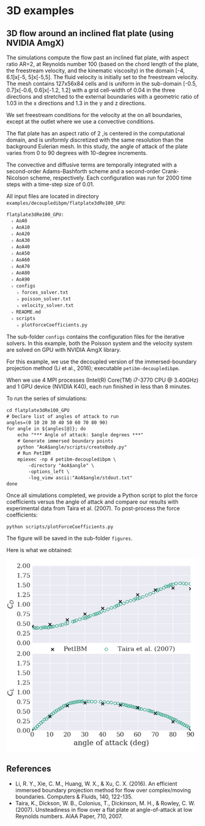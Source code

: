 # 3D examples

## 3D flow around an inclined flat plate (using NVIDIA AmgX)

The simulations compute the flow past an inclined flat plate, with aspect ratio AR=2, at Reynolds number 100 (based on the chord length of the plate, the freestream velocity, and the kinematic viscosity) in the domain [-4, 6.1]x[-5, 5]x[-5,5].
The fluid velocity is initially set to the freestream velocity.
The mesh contains 127x56x84 cells and is uniform in the sub-domain [-0.5, 0.7]x[-0.6, 0.6]x[-1.2, 1.2] with a grid cell-width of 0.04 in the three directions and stretched to the external boundaries with a geometric ratio of 1.03 in the x directions and 1.3 in the y and z directions.

We set freestream conditions for the velocity at the on all boundaries, except at the outlet where we use a convective conditions.

The flat plate has an aspect ratio of 2 ,is centered in the computational domain, and is uniformly discretized with the same resolution than the background Eulerian mesh.
In this study, the angle of attack of the plate varies from 0 to 90 degrees with 10-degree increments.

The convective and diffusive terms are temporally integrated with a second-order Adams-Bashforth scheme and a second-order Crank-Nicolson scheme, respectively.
Each configuration was run for 2000 time steps with a time-step size of 0.01.

All input files are located in directory `examples/decoupledibpm/flatplate3dRe100_GPU`:

```
flatplate3dRe100_GPU:
  ˫ AoA0
  ˫ AoA10
  ˫ AoA20
  ˫ AoA30
  ˫ AoA40
  ˫ AoA50
  ˫ AoA60
  ˫ AoA70
  ˫ AoA80
  ˫ AoA90
  ˫ configs
    ˫ forces_solver.txt
    ˫ poisson_solver.txt
    ˫ velocity_solver.txt
  ˫ README.md
  ˫ scripts
    ˫ plotForceCoefficients.py
```

The sub-folder `configs` contains the configuration files for the iterative solvers.
In this example, both the Poisson system and the velocity system are solved on GPU with NVIDIA AmgX library.

For this example, we use the decoupled version of the immersed-boundary projection method (Li et al., 2016); executable `petibm-decoupledibpm`.

When we use 4 MPI processes (Intel(R) Core(TM) i7-3770 CPU @ 3.40GHz) and 1 GPU device (NVIDIA K40), each run finished in less than 8 minutes.

To run the series of simulations:

    cd flatplate3dRe100_GPU
    # Declare list of angles of attack to run
    angles=(0 10 20 30 40 50 60 70 80 90)
    for angle in ${angles[@]}; do
        echo "*** Angle of attack: $angle degrees ***"
        # Generate immersed boundary points
        python "AoA$angle/scripts/createBody.py"
        # Run PetIBM
        mpiexec -np 4 petibm-decoupledibpm \
            -directory "AoA$angle" \
            -options_left \
            -log_view ascii:"AoA$angle/stdout.txt"
    done


Once all simulations completed, we provide a Python script to plot the force coefficients versus the angle of attack and compare our results with experimental data from Taira et al. (2007).
To post-process the force coefficients:

    python scripts/plotForceCoefficients.py

The figure will be saved in the sub-folder `figures`.

Here is what we obtained:

![flatplate3dRe100_forceCoefficients](./images/flatplate3dRe100_forceCoefficients.png)


## References

* Li, R. Y., Xie, C. M., Huang, W. X., & Xu, C. X. (2016). An efficient immersed boundary projection method for flow over complex/moving boundaries. Computers & Fluids, 140, 122-135.
* Taira, K., Dickson, W. B., Colonius, T., Dickinson, M. H., & Rowley, C. W. (2007). Unsteadiness in flow over a flat plate at angle-of-attack at low Reynolds numbers. AIAA Paper, 710, 2007.